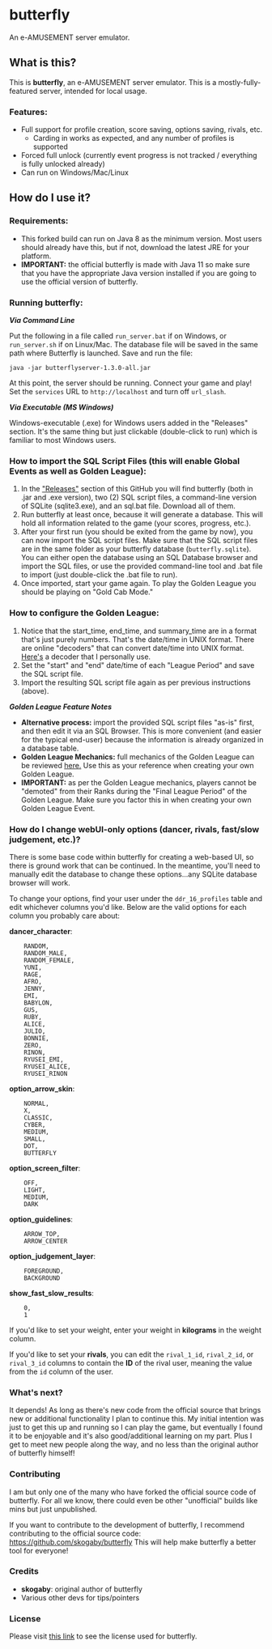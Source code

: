 # butterfly
An e-AMUSEMENT server emulator.

## What is this?

This is **butterfly**, an e-AMUSEMENT server emulator. This is a mostly-fully-featured server, intended for local usage.

### Features:
* Full support for profile creation, score saving, options saving, rivals, etc.
  * Carding in works as expected, and any number of profiles is supported
* Forced full unlock (currently event progress is not tracked / everything is fully unlocked already)
* Can run on Windows/Mac/Linux

## How do I use it?

### Requirements:
* This forked build can run on Java 8 as the minimum version. Most users should already have this, but if not, download the latest JRE for your platform.
* **IMPORTANT:** the official butterfly is made with Java 11 so make sure that you have the appropriate Java version installed if you are going to use the official version of butterfly.

### Running butterfly:

_**Via Command Line**_

Put the following in a file called `run_server.bat` if on Windows, or `run_server.sh` if on Linux/Mac. The database file will be saved in the same path where Butterfly is launched. Save and run the file:

`java -jar butterflyserver-1.3.0-all.jar`

At this point, the server should be running. Connect your game and play! Set the `services` URL to `http://localhost` and turn off `url_slash`.

_**Via Executable (MS Windows)**_

Windows-executable (.exe) for Windows users added in the "Releases" section. It's the same thing but just clickable (double-click to run) which is familiar to most Windows users.

### How to import the SQL Script Files (this will enable Global Events as well as Golden League):

1. In the ["Releases"](https://github.com/topet2k12001/butterfly/releases/latest) section of this GitHub you will find butterfly (both in .jar and .exe version), two (2) SQL script files, a command-line version of SQLite (sqlite3.exe), and an sql.bat file. Download all of them.
1. Run butterfly at least once, because it will generate a database. This will hold all information related to the game (your scores, progress, etc.).
1. After your first run (you should be exited from the game by now), you can now import the SQL script files. Make sure that the SQL script files are in the same folder as your butterfly database (`butterfly.sqlite`). You can either open the database using an SQL Database browser and import the SQL files, or use the provided command-line tool and .bat file to import (just double-click the .bat file to run).
1. Once imported, start your game again. To play the Golden League you should be playing on "Gold Cab Mode."

### How to configure the Golden League:

1. Notice that the start_time, end_time, and summary_time are in a format that's just purely numbers. That's the date/time in UNIX format. There are online "decoders" that can convert date/time into UNIX format. [Here's](https://dencode.com/) a decoder that I personally use.
1. Set the "start" and "end" date/time of each "League Period" and save the SQL script file.
1. Import the resulting SQL script file again as per previous instructions (above).

_**Golden League Feature Notes**_

* **Alternative process:** import the provided SQL script files "as-is" first, and then edit it via an SQL Browser. This is more convenient (and easier for the typical end-user) because the information is already organized in a database table.
* **Golden League Mechanics:** full mechanics of the Golden League can be reviewed [here.](https://www.remywiki.com/AC_DDR_A20#GOLDEN_LEAGUE_.28.E3.82.B4.E3.83.BC.E3.83.AB.E3.83.87.E3.83.B3.E3.83.AA.E3.83.BC.E3.82.B0.29) Use this as your reference when creating your own Golden League.
* **IMPORTANT:** as per the Golden League mechanics, players cannot be "demoted" from their Ranks during the "Final League Period" of the Golden League. Make sure you factor this in when creating your own Golden League Event.

### How do I change webUI-only options (dancer, rivals, fast/slow judgement, etc.)?

There is some base code within butterfly for creating a web-based UI, so there is ground work that can be continued. In the meantime, you'll need to manually edit the database to change these options...any SQLite database browser will work.

To change your options, find your user under the `ddr_16_profiles` table and edit whichever columns you'd like. Below are the valid options for each column you probably care about:

**dancer_character**:
```
    RANDOM,
    RANDOM_MALE,
    RANDOM_FEMALE,
    YUNI,
    RAGE,
    AFRO,
    JENNY,
    EMI,
    BABYLON,
    GUS,
    RUBY,
    ALICE,
    JULIO,
    BONNIE,
    ZERO,
    RINON,
    RYUSEI_EMI,
    RYUSEI_ALICE,
    RYUSEI_RINON
```

**option_arrow_skin**:
```
    NORMAL,
    X,
    CLASSIC,
    CYBER,
    MEDIUM,
    SMALL,
    DOT,
    BUTTERFLY
```

**option_screen_filter**:
```
    OFF,
    LIGHT,
    MEDIUM,
    DARK
```

**option_guidelines**:
```    OFF,
    ARROW_TOP,
    ARROW_CENTER
```

**option_judgement_layer**:
```
    FOREGROUND,
    BACKGROUND
```

**show_fast_slow_results**:
```
    0,
    1
```

If you'd like to set your weight, enter your weight in **kilograms** in the weight column.

If you'd like to set your **rivals**, you can edit the `rival_1_id`, `rival_2_id`, or `rival_3_id` columns to contain the **ID** of the rival user, meaning the value from the `id` column of the user.

### What's next?

It depends! As long as there's new code from the official source that brings new or additional functionality I plan to continue this. My initial intention was just to get this up and running so I can play the game, but eventually I found it to be enjoyable and it's also good/additional learning on my part. Plus I get to meet new people along the way, and no less than the original author of butterfly himself!

### Contributing

I am but only one of the many who have forked the official source code of butterfly. For all we know, there could even be other "unofficial" builds like mins but just unpublished.

If you want to contribute to the development of butterfly, I recommend contributing to the official source code: https://github.com/skogaby/butterfly This will help make butterfly a better tool for everyone!

### Credits
* **skogaby**: original author of butterfly
* Various other devs for tips/pointers

### License

Please visit [this link](https://github.com/topet2k12001/butterfly/blob/master/LICENSE) to see the license used for butterfly.
